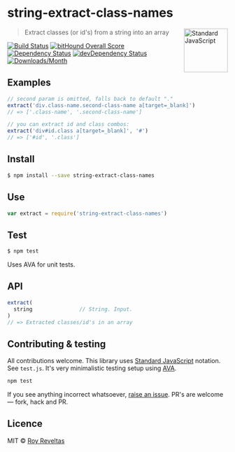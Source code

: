 # string-extract-class-names

<a href="https://github.com/feross/standard" style="float: right; padding: 0 0 20px 20px;"><img src="https://cdn.rawgit.com/feross/standard/master/sticker.svg" alt="Standard JavaScript" width="100" align="right"></a>

> Extract classes (or id's) from a string into an array

[![Build Status](https://travis-ci.org/code-and-send/string-extract-class-names.svg?branch=master)](https://travis-ci.org/code-and-send/string-extract-class-names) [![bitHound Overall Score](https://www.bithound.io/github/code-and-send/string-extract-class-names/badges/score.svg)](https://www.bithound.io/github/code-and-send/string-extract-class-names) [![Dependency Status](https://david-dm.org/code-and-send/string-extract-class-names.svg)](https://david-dm.org/code-and-send/string-extract-class-names) [![devDependency Status](https://david-dm.org/code-and-send/string-extract-class-names/dev-status.svg)](https://david-dm.org/code-and-send/string-extract-class-names#info=devDependencies) [![Downloads/Month](https://img.shields.io/npm/dm/string-extract-class-names.svg)](https://www.npmjs.com/package/string-extract-class-names)

## Examples

```js
// second param is omitted, falls back to default "."
extract('div.class-name.second-class-name a[target=_blank]')
// => ['.class-name', '.second-class-name']

// you can extract id and class combos:
extract('div#id.class a[target=_blank]', '#')
// => ['#id', '.class']
```

## Install

```sh
$ npm install --save string-extract-class-names
```

## Use

```js
var extract = require('string-extract-class-names')
```

## Test

```sh
$ npm test
```

Uses AVA for unit tests.

## API

```js
extract(
  string               // String. Input.
)
// => Extracted classes/id's in an array
```

## Contributing & testing

All contributions welcome. This library uses [Standard JavaScript](https://github.com/feross/standard) notation. See `test.js`. It's very minimalistic testing setup using [AVA](https://github.com/avajs/ava).

```bash
npm test
```

If you see anything incorrect whatsoever, [raise an issue](https://github.com/code-and-send/string-extract-class-names/issues). PR's are welcome — fork, hack and PR.

## Licence

MIT © [Roy Reveltas](https://github.com/revelt)
